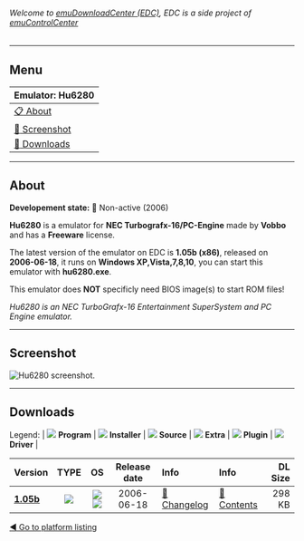 ###### Welcome to [emuDownloadCenter (EDC)](https://github.com/PhoenixInteractiveNL/emuDownloadCenter/wiki/), EDC is a side project of [emuControlCenter](https://github.com/PhoenixInteractiveNL/emuControlCenter/wiki/)
***
## Menu
| **Emulator: Hu6280** |
|:---------|
| [:clipboard: About](#about) |
| [:sunrise: Screenshot](#screenshot) |
| [:floppy_disk: Downloads](#downloads) |
***
## About
**Developement state:** :red_circle: Non-active (2006)

**Hu6280** is a emulator for **NEC Turbografx-16/PC-Engine** made by **Vobbo** and has a **Freeware** license.

The latest version of the emulator on EDC is **1.05b (x86)**, released on **2006-06-18**, it runs on **Windows XP,Vista,7,8,10**, you can start this emulator with **hu6280.exe**.

This emulator does **NOT** specificly need BIOS image(s) to start ROM files!

_Hu6280 is an NEC TurboGrafx-16 Entertainment SuperSystem and PC Engine emulator._
***
## Screenshot
![](https://raw.githubusercontent.com/PhoenixInteractiveNL/emuDownloadCenter/master/hooks/hu6280/emulator_screen_01.jpg "Hu6280 screenshot.")
***
## Downloads
Legend:
| ![](https://raw.githubusercontent.com/wiki/PhoenixInteractiveNL/emuDownloadCenter/images_misc/icon_program_24.png) **Program** | 
![](https://raw.githubusercontent.com/wiki/PhoenixInteractiveNL/emuDownloadCenter/images_misc/icon_installer_24.png) **Installer** | 
![](https://raw.githubusercontent.com/wiki/PhoenixInteractiveNL/emuDownloadCenter/images_misc/icon_source_code_24.png) **Source** | 
![](https://raw.githubusercontent.com/wiki/PhoenixInteractiveNL/emuDownloadCenter/images_misc/icon_extra_24.png) **Extra** | 
![](https://raw.githubusercontent.com/wiki/PhoenixInteractiveNL/emuDownloadCenter/images_misc/icon_plugin_24.png) **Plugin** | 
![](https://raw.githubusercontent.com/wiki/PhoenixInteractiveNL/emuDownloadCenter/images_misc/icon_driver_24.png) **Driver** | 


| Version  | TYPE | OS | Release date  | Info       | Info       | DL Size    |
|:---------|:----:|:--:|:-------------:|:-----------|:-----------|-----------:|
| [**1.05b**](https://github.com/PhoenixInteractiveNL/edc-repo0005/raw/master/hu6280/1.05b.7z) | ![](https://raw.githubusercontent.com/wiki/PhoenixInteractiveNL/emuDownloadCenter/images_misc/icon_program_24.png) | ![](https://raw.githubusercontent.com/wiki/PhoenixInteractiveNL/emuDownloadCenter/images_misc/logo_windows_24.png)![](https://raw.githubusercontent.com/wiki/PhoenixInteractiveNL/emuDownloadCenter/images_misc/icon_32-bit_24.png) | 2006-06-18 | [:page_facing_up: Changelog](https://github.com/PhoenixInteractiveNL/edc-repo0005/blob/master/hu6280/1.05b_changelog.txt) | [:mag_right: Contents](https://github.com/PhoenixInteractiveNL/edc-repo0005/blob/master/hu6280/1.05b_contents.txt) | 298 KB |

[:arrow_backward: Go to platform listing](https://github.com/PhoenixInteractiveNL/emuDownloadCenter/wiki/EDC-Platform-List)
